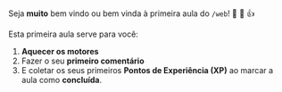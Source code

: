 Seja **muito** bem vindo ou bem vinda à primeira aula do `/web`! 🎉 🤝 👍

Esta primeira aula serve para você:
1. **Aquecer os motores**
2. Fazer o seu **primeiro comentário**
3. E coletar os seus primeiros **Pontos de Experiência (XP)** ao marcar a aula como **concluída**.